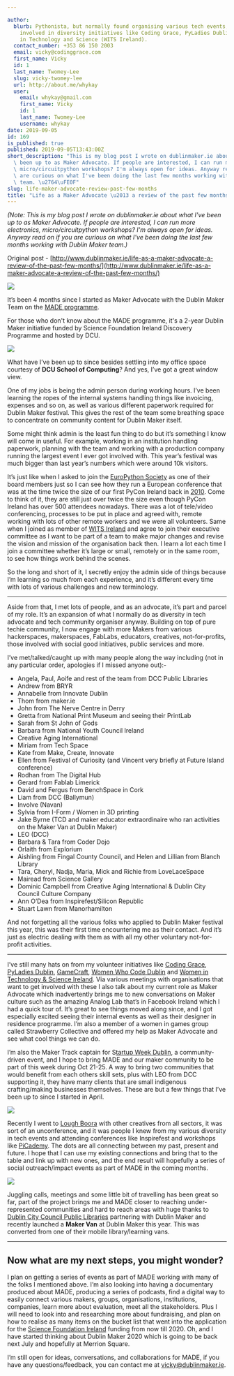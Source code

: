 ```yaml
---

author:
  blurb: Pythonista, but normally found organising various tech events, and now heavily
    involved in diversity initiatives like Coding Grace, PyLadies Dublin, and Women
    in Technology and Science (WITS Ireland).
  contact_number: +353 86 150 2003
  email: vicky@codinggrace.com
  first_name: Vicky
  id: 1
  last_name: Twomey-Lee
  slug: vicky-twomey-lee
  url: http://about.me/whykay
  user:
    email: whykay@gmail.com
    first_name: Vicky
    id: 1
    last_name: Twomey-Lee
    username: whykay
date: 2019-09-05
id: 169
is_published: true
published: 2019-09-05T13:43:00Z
short_description: "This is my blog post I wrote on dublinmaker.ie about what I've\
  \ been up to as Maker Advocate. If people are interested, I can run more electronics,\
  \ micro/circuitpython workshops? I'm always open for ideas. Anyway read on if you\
  \ are curious on what I've been doing the last few months working with Dublin Maker\
  \ team. \u2764\uFE0F"
slug: life-maker-advocate-review-past-few-months
title: "Life as a Maker Advocate \u2013 a review of the past few months"
---
```


*(Note: This is my blog post I wrote on dublinmaker.ie about what I've been up to as Maker Advocate. If people are interested, I can run more electronics, micro/circuitpython workshops? I'm always open for ideas. Anyway read on if you are curious on what I've been doing the last few months working with Dublin Maker team.)*

Original post - [http://www.dublinmaker.ie/life-as-a-maker-advocate-a-review-of-the-past-few-months/](http://www.dublinmaker.ie/life-as-a-maker-advocate-a-review-of-the-past-few-months/)

<img src="http://www.dublinmaker.ie/wp-content/uploads/2019/08/MADE-VTL-HAT.png" class="img-responsive img-thumbnail">


It’s been 4 months since I started as Maker Advocate with the Dublin Maker Team on the [MADE programme](http://www.dublinmaker.ie/dublin-makers-made-programme/).

For those who don't know about the MADE programme, it's a 2-year Dublin Maker initiative funded by Science Foundation Ireland Discovery Programme and hosted by DCU.

<img src="https://lh4.googleusercontent.com/IjC1Jouv_F20Wtfx0Su4zbjtb5_FJlZa_sLBQuguUuyov-ttdJH776W_hChk9GSDx3_HJdjKc_xyw81gMr6rBX_9feQw4Ru5aMChoChpPprejHEGEVITRUa-y9bFKDIewtKzpcqV" class="img-responsive img-thumbnail">

What have I’ve been up to since besides settling into my office space courtesy of **DCU School of Computing**? And yes, I’ve got a great window view.

One of my jobs is being the admin person during working hours. I’ve been learning the ropes of the internal systems handling things like invoicing, expenses and so on, as well as various different paperwork required for Dublin Maker festival. This gives the rest of the team some breathing space to concentrate on community content for Dublin Maker itself. 

Some might think admin is the least fun thing to do but it’s something I know will come in useful. For example, working in an institution handling paperwork, planning with the team and working with a production company running the largest event I ever got involved with. This year’s festival was much bigger than last year’s numbers which were around 10k visitors.

It’s just like when I asked to join the [EuroPython Society](https://www.europython-society.org/) as one of their board members just so I can see how they run a European conference that was at the time twice the size of our first PyCon Ireland back in [2010](https://web.archive.org/web/20101222092835/http://www.python.ie/pyconireland/). Come to think of it, they are still just over twice the size even though PyCon Ireland has over 500 attendees nowadays. There was a lot of tele/video conferencing, processes to be put in place and agreed with, remote working with lots of other remote workers and we were all volunteers. Same when I joined as member of [WITS Ireland](https://witsireland.com/) and agree to join their executive committee as I want to be part of a team to make major changes and revise the vision and mission of the organisation back then. I learn a lot each time I join a committee whether it’s large or small, remotely or in the same room, to see how things work behind the scenes.

So the long and short of it, I secretly enjoy the admin side of things because I’m learning so much from each experience, and it’s different every time with lots of various challenges and new terminology.

<hr>

Aside from that, I met lots of people, and as an advocate, it’s part and parcel of my role. It’s an expansion of what I normally do as diversity in tech advocate and tech community organiser anyway. Building on top of pure techie community, I now engage with more Makers from various hackerspaces, makerspaces, FabLabs, educators, creatives, not-for-profits, those involved with social good initiatives, public services and more.

I’ve met/talked/caught up with many people along the way including (not in any particular order, apologies if I missed anyone out):-

* Angela, Paul, Aoife and rest of the team from DCC Public Libraries
* Andrew from BRYR
* Annabelle from Innovate Dublin
* Thom from maker.ie
* John from The Nerve Centre in Derry
* Gretta from National Print Museum and seeing their PrintLab
* Sarah from St John of Gods
* Barbara from National Youth Council Ireland
* Creative Aging International
* Miriam from Tech Space
* Kate from Make, Create, Innovate
* Ellen from Festival of Curiosity (and Vincent very briefly at Future Island conference)
* Rodhan from The Digital Hub
* Gerard from Fablab Limerick
* David and Fergus from BenchSpace in Cork
* Liam from DCC (Ballymun)
* Involve (Navan)
* Sylvia from I-Form / Women in 3D printing
* Jake Byrne (TCD and maker educator extraordinaire who ran activities on the Maker Van at Dublin Maker)
* LEO (DCC)
* Barbara & Tara from Coder Dojo
* Orlaith from Explorium
* Aishling from Fingal County Council, and Helen and Lillian from Blanch Library
* Tara, Cheryl, Nadja, Maria, Mick and Richie from LoveLaceSpace
* Mairead from Science Gallery
* Dominic Campbell from Creative Aging International & Dublin City Council Culture Company
* Ann O’Dea from Inspirefest/Silicon Republic
* Stuart Lawn from Manorhamilton

And not forgetting all the various folks who applied to Dublin Maker festival this year, this was their first time encountering me as their contact. And it’s just as electric dealing with them as with all my other voluntary not-for-profit activities.

<hr>

I’ve still many hats on from my volunteer initiatives like [Coding Grace](https://codinggrace.com/), [PyLadies Dublin](https://dublin.pyladies.com/), [GameCraft](https://gamecraft.it/), [Women Who Code Dublin](https://www.meetup.com/women-who-code-dublin/) and [Women in Technology & Science Ireland](https://witsireland.com/). Via various meetings with organisations that want to get involved with these I also talk about my current role as Maker Advocate which inadvertently brings me to new conversations on Maker culture such as the amazing Analog Lab that’s in Facebook Ireland which I had a quick tour of. It’s great to see things moved along since, and I got especially excited seeing their internal events as well as their designer in residence programme. I’m also a member of a women in games group called Strawberry Collective and offered my help as Maker Advocate and see what cool things we can do.

I’m also the Maker Track captain for S[tartup Week Dublin](https://dublinstartupweek.com/), a community-driven event, and I hope to bring MADE and our maker community to be part of this week during Oct 21-25. A way to bring two communities that would benefit from each others skill sets, plus with LEO from DCC supporting it, they have many clients that are small indigenous crafting/making businesses themselves. These are but a few things that I’ve been up to since I started in April.

<img src="https://lh6.googleusercontent.com/jpmDSjug13-8p-18iLrkGPlCsMgzKhvJNVSniC1ZCkhkN6VJIToIkl85lhQKlyAnGzvBvIjvZ2ul-WagoXMOgiREpuOBRgtmHsbIV23v1wNdyOap9bNwI9E0n4KJ2VBqaO6JIVWb" class="img-responsive img-thumbnail">

Recently I went to [Lough Boora](https://www.loughboora.com/) with other creatives from all sectors, it was sort of an unconference, and it was people I knew from my various diversity in tech events and attending conferences like Inspirefest and workshops like [PiCademy](https://www.raspberrypi.org/training/picademy/). The dots are all connecting between my past, present and future. I hope that I can use my existing connections and bring that to the table and link up with new ones, and the end result will hopefully a series of social outreach/impact events as part of MADE in the coming months.

<img src="https://lh5.googleusercontent.com/X3R8VDD7yDYcsLpoHXbPUz2g8XibPAJXhw0o4P_JgoQSmgNNB6ERfP485ckjOwzYEnzpbqV0WSi2ktKpqV87lCod6a4Wxx_461lSUGkWoWBH2PpWe4btxyDvmrtYytpmVv7XxJEc" class="img-responsive img-thumbnail">

Juggling calls, meetings and some little bit of travelling has been great so far, part of the project brings me and MADE closer to reaching under-represented communities and hard to reach areas with huge thanks to [Dublin City Council Public Libraries](http://www.dublincity.ie/main-menu-services-recreation-culture/dublin-city-public-libraries-and-archive) partnering with Dublin Maker and recently launched a **Maker Van** at Dublin Maker this year. This was converted from one of their mobile library/learning vans.

<hr>

## Now what are my next steps, you might wonder?
I plan on getting a series of events as part of MADE working with many of the folks I mentioned above. I’m also looking into having a documentary produced about MADE, producing a series of podcasts, find a digital way to easily connect various makers, groups, organisations, institutions, companies, learn more about evaluation, meet all the stakeholders. Plus I will need to look into and researching more about fundraising, and plan on how to realise as many items on the bucket list that went into the application for the [Science Foundation Ireland](http://www.sfi.ie/) funding from now till 2020. Oh, and I have started thinking about Dublin Maker 2020 which is going to be back next July and hopefully at Merrion Square.

I’m still open for ideas, conversations, and collaborations for MADE, if you have any questions/feedback, you can contact me at <a href="mailto:vicky@dublinmaker.ie">vicky@dublinmaker.ie</a>.